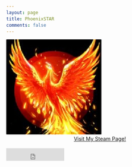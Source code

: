 ```yaml
---
layout: page
title: PhoenixSTAR
comments: false
---
```

<img src="avatar.jpg">
<br>
<center><a href="http://steamcommunity.com/profiles/76561198117073537/">Visit My Steam Page!</a></center>
<br>
<iframe src="https://free.timeanddate.com/clock/i5m9ci3q/n136/tct/pct/tt0/tm3/td2/ta1/tb4" frameborder="0" width="156" height="34" allowTransparency="true"></iframe>
